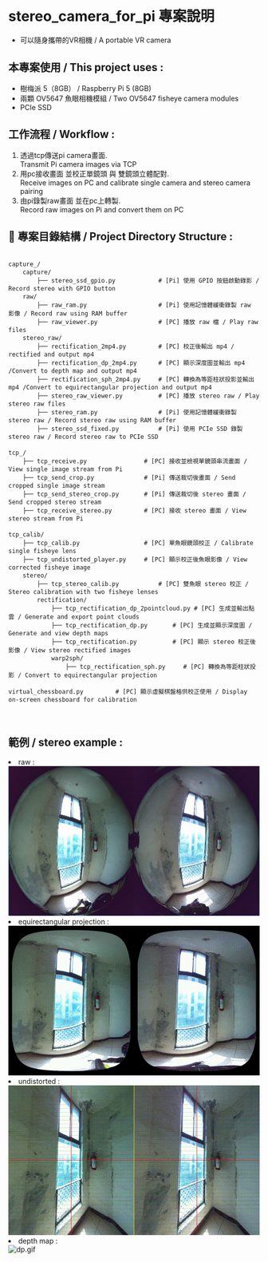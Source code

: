 <!DOCTYPE html>
<html lang="zh-tw">
<head>
    <meta charset="UTF-8">
</head>
<body>
    <h1>stereo_camera_for_pi 專案說明</h1>
    <ul>
      <li>可以隨身攜帶的VR相機 / A portable VR camera</li>
    </ul>
    <h2>本專案使用 / This project uses :</h2>
    <ul>
        <li>樹梅派 5（8GB） / Raspberry Pi 5 (8GB)</li>
        <li>兩顆 OV5647 魚眼相機模組 / Two OV5647 fisheye camera modules</li>
        <li>PCIe SSD </li>
    </ul>
    <h2>工作流程 / Workflow :</h2>
    <ol>
        <li>透過tcp傳送pi camera畫面. <br>Transmit Pi camera images via TCP</li>
        <li>用pc接收畫面 並校正單鏡頭 與 雙鏡頭立體配對. <br>Receive images on PC and calibrate single camera and stereo camera pairing</li>
        <li>由pi錄製raw畫面 並在pc上轉製. <br>Record raw images on Pi and convert them on PC</li>
    </ol>
    <h2>📁 專案目錄結構 / Project Directory Structure :</h2>

<pre><code>
capture_/
    capture/                        
        ├── stereo_ssd_gpio.py            # [Pi] 使用 GPIO 按鈕啟動錄影 / Record stereo with GPIO button
    raw/                                   
        ├── raw_ram.py                    # [Pi] 使用記憶體緩衝錄製 raw 影像 / Record raw using RAM buffer
        ├── raw_viewer.py                 # [PC] 播放 raw 檔 / Play raw files
    stereo_raw/                            
        ├── rectification_2mp4.py         # [PC] 校正後輸出 mp4 / rectified and output mp4 
        ├── rectification_dp_2mp4.py      # [PC] 顯示深度圖並輸出 mp4 /Convert to depth map and output mp4
        ├── rectification_sph_2mp4.py     # [PC] 轉換為等距柱狀投影並輸出 mp4 /Convert to equirectangular projection and output mp4 
        ├── stereo_raw_viewer.py          # [PC] 播放 stereo raw / Play stereo raw files
        ├── stereo_ram.py                 # [Pi] 使用記憶體緩衝錄製 stereo raw / Record stereo raw using RAM buffer
        ├── stereo_ssd_fixed.py           # [Pi] 使用 PCIe SSD 錄製 stereo raw / Record stereo raw to PCIe SSD
        
tcp_/
    ├── tcp_receive.py                # [PC] 接收並檢視單鏡頭串流畫面 / View single image stream from Pi
    ├── tcp_send_crop.py              # [Pi] 傳送裁切後畫面 / Send cropped single image stream
    ├── tcp_send_stereo_crop.py       # [Pi] 傳送裁切後 stereo 畫面 / Send cropped stereo stream
    ├── tcp_receive_stereo.py         # [PC] 接收 stereo 畫面 / View stereo stream from Pi
    
tcp_calib/
    ├── tcp_calib.py                  # [PC] 單魚眼鏡頭校正 / Calibrate single fisheye lens
    ├── tcp_undistorted_player.py     # [PC] 顯示校正後魚眼影像 / View corrected fisheye image
    stereo/
        ├── tcp_stereo_calib.py           # [PC] 雙魚眼 stereo 校正 / Stereo calibration with two fisheye lenses
        rectification/
            ├── tcp_rectification_dp_2pointcloud.py # [PC] 生成並輸出點雲 / Generate and export point clouds
            ├── tcp_rectification_dp.py       # [PC] 生成並顯示深度圖 / Generate and view depth maps
            ├── tcp_rectification.py          # [PC] 顯示 stereo 校正後影像 / View stereo rectified images
            warp2sph/
                ├── tcp_rectification_sph.py     # [PC] 轉換為等距柱狀投影 / Convert to equirectangular projection

virtual_chessboard.py         # [PC] 顯示虛擬棋盤格供校正使用 / Display on-screen chessboard for calibration

</code>
</pre>
 <h2>範例 / stereo example :</h2>
    <!-- 新增GIF範例 -->
    <li> raw : </li>
    <img src="raw.JPG" alt="raw"width="600" height="300">
    <li> equirectangular projection : </li>
    <img src="sph_rectified_output.gif" alt="sph_rectified_output.gif"width="600" height="300">
    <li> undistorted : </li>
    <img src="rectified_output.gif" alt="rectified_output.gif"width="600" height="300">
    <li> depth map : </li>
    <img src="dp.gif" alt="dp.gif" width="600">
</body>
</html>

